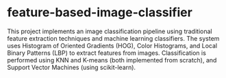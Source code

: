 # feature-based-image-classifier

This project implements an image classification pipeline using traditional feature extraction techniques and machine learning classifiers. The system uses Histogram of Oriented Gradients (HOG), Color Histograms, and Local Binary Patterns (LBP) to extract features from images. Classification is performed using KNN and K-means (both implemented from scratch), and Support Vector Machines (using scikit-learn).


